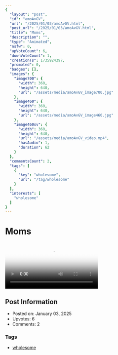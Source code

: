```yaml
---
{
  "layout": "post",
  "id": "amoAvGV",
  "url": "/2025/01/03/amoAvGV.html",
  "post_url": "/2025/01/03/amoAvGV.html",
  "title": "Moms",
  "description": "",
  "type": "Animated",
  "nsfw": 0,
  "upVoteCount": 6,
  "downVoteCount": 1,
  "creationTs": 1735924397,
  "promoted": 0,
  "badges": [],
  "images": {
    "image700": {
      "width": 360,
      "height": 640,
      "url": "/assets/media/amoAvGV_image700.jpg"
    },
    "image460": {
      "width": 360,
      "height": 640,
      "url": "/assets/media/amoAvGV_image460.jpg"
    },
    "image460sv": {
      "width": 360,
      "height": 640,
      "url": "/assets/media/amoAvGV_video.mp4",
      "hasAudio": 1,
      "duration": 62
    }
  },
  "commentsCount": 2,
  "tags": [
    {
      "key": "wholesome",
      "url": "/tag/wholesome"
    }
  ],
  "interests": [
    "wholesome"
  ]
}
---
```


# Moms

<video controls playsinline loop poster="/assets/media/amoAvGV_image460.jpg">
  <source src="/assets/media/amoAvGV_video.mp4" type="video/mp4">
  Your browser does not support the video tag.
</video>

## Post Information

- Posted on: January 03, 2025
- Upvotes: 6
- Comments: 2

### Tags

- [wholesome](/tag/wholesome)
